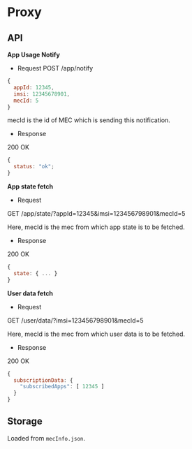 # Proxy

## API

**App Usage Notify**

- Request
  POST /app/notify

```js
{
  appId: 12345,
  imsi: 12345678901,
  mecId: 5
}
```

mecId is the id of MEC which is sending this notification.

- Response

200 OK

```js
{
  status: "ok";
}
```

**App state fetch**

- Request

GET /app/state/?appId=12345&imsi=123456798901&mecId=5

Here, mecId is the mec from which app state is to be fetched.

- Response

200 OK

```js
{
  state: { ... }
}
```

**User data fetch**

- Request

GET /user/data/?imsi=123456798901&mecId=5

Here, mecId is the mec from which user data is to be fetched.

- Response

200 OK

```js
{
  subscriptionData: {
    "subscribedApps": [ 12345 ]
  }
}
```

## Storage

Loaded from `mecInfo.json`.
